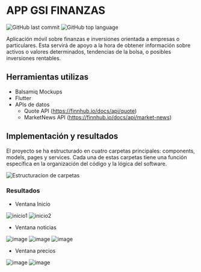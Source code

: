 # APP GSI FINANZAS

![GitHub last commit](https://img.shields.io/github/last-commit/gvraul8/gsi_finanzas)
![GitHub top language](https://img.shields.io/github/languages/top/gvraul8/gsi_finanzas)

Aplicación móvil sobre finanzas e inversiones orientada a empresas o particulares. Esta servirá de apoyo a la hora de obtener información sobre activos o valores determinados, tendencias de la bolsa, o posibles inversiones rentables.


## Herramientas utilizas 

- Balsamiq Mockups 
- Flutter
- APIs de datos 
	- Quote API (https://finnhub.io/docs/api/quote)
	- MarketNews API (https://finnhub.io/docs/api/market-news)


## Implementación y resultados 
El proyecto se ha estructurado en cuatro carpetas principales: components, models, pages y services. Cada una de estas carpetas tiene una función específica en la organización del código y la lógica del software.

![Estructuracion de carpetas](https://github.com/gvraul8/gsi_finanzas/assets/72313586/cbc7d5b2-ea2e-4e0e-9008-ef147432e854)

### Resultados 

- Ventana Inicio

![inicio1](https://github.com/gvraul8/gsi_finanzas/assets/72313586/84377b99-7980-42cc-a358-869dcab23497)
![inicio2](https://github.com/gvraul8/gsi_finanzas/assets/72313586/13d1f42e-7aa6-4223-8f3b-8933cbed8393)

- Ventana noticias 

![image](https://github.com/gvraul8/gsi_finanzas/assets/72313586/c88e6e1e-8647-4624-96aa-9ac1942ecc62)
![image](https://github.com/gvraul8/gsi_finanzas/assets/72313586/c2771f7b-d3df-48e1-9897-07be47d2d2e7)
![image](https://github.com/gvraul8/gsi_finanzas/assets/72313586/dbab88d8-34ba-4c23-a0be-c47ed2fcfab8)

- Ventana precios 

![image](https://github.com/gvraul8/gsi_finanzas/assets/72313586/b4e7f084-ee96-4cdc-9d48-ce95e03a4fbc)
![image](https://github.com/gvraul8/gsi_finanzas/assets/72313586/97878d22-ba05-4659-846f-485b24c32a27)






